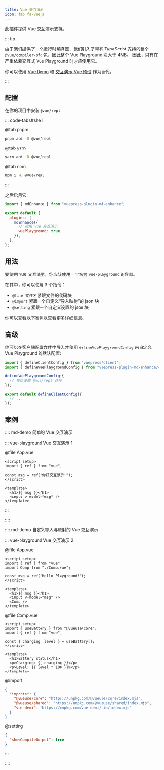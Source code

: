 ```yaml
---
title: Vue 交互演示
icon: fab fa-vuejs
---
```


此插件提供 Vue 交互演示支持。

<!-- more -->

::: tip

由于我们提供了一个运行时编译器，我们引入了带有 TypeScript 支持的整个 `@vue/compiler-sfc` 包，因此整个 Vue Playground 块大于 4MB。 因此，只有在严重依赖交互式 Vue Playground 时才应使用它。

你可以使用 [Vue Demo](./demo/vue.md) 和 [交互演示 Vue 预设](./playground.md#vue) 作为替代。

:::

<!-- #region settings -->

## 配置

在你的项目中安装 `@vue/repl`:

::: code-tabs#shell

@tab pnpm

```bash
pnpm add -D @vue/repl
```

@tab yarn

```bash
yarn add -D @vue/repl
```

@tab npm

```bash
npm i -D @vue/repl
```

:::

之后启用它:

<!-- #endregion settings -->

```js {7} title=".vuepress/config.js"
import { mdEnhance } from "vuepress-plugin-md-enhance";

export default {
  plugins: [
    mdEnhance({
      // 启用 vue 交互演示
      vuePlayground: true,
    }),
  ],
};
```

<!-- #region after -->

## 用法

要使用 vue 交互演示，你应该使用一个名为 `vue-playground` 的容器。

在其中，你可以使用 3 个指令：

- `@file 文件名` 紧跟文件的代码块
- `@import` 紧跟一个自定义“导入映射”的 json 块
- `@setting` 紧跟一个自定义设置的 json 块

你可以查看以下案例以查看更多详细信息。

## 高级

你可以在[客户端配置文件][client-config]中导入并使用 `defineVuePlaygroundConfig` 来自定义 Vue Playground 的默认配置:

```ts title=".vuepress/client.ts"
import { defineClientConfig } from "vuepress/client";
import { defineVuePlaygroundConfig } from "vuepress-plugin-md-enhance/client";

defineVuePlaygroundConfig({
  // 在此设置 @vue/repl 选项
});

export default defineClientConfig({
  // ...
});
```

## 案例

:::: md-demo 简单的 Vue 交互演示

::: vue-playground Vue 交互演示 1

@file App.vue

```vue
<script setup>
import { ref } from "vue";

const msg = ref("你好交互演示!");
</script>

<template>
  <h1>{{ msg }}</h1>
  <input v-model="msg" />
</template>
```

:::

::::

:::: md-demo 自定义导入与映射的 Vue 交互演示

::: vue-playground Vue 交互演示 2

@file App.vue

```vue
<script setup>
import { ref } from "vue";
import Comp from "./Comp.vue";

const msg = ref("Hello Playground!");
</script>

<template>
  <h1>{{ msg }}</h1>
  <input v-model="msg" />
  <Comp />
</template>
```

@file Comp.vue

```vue
<script setup>
import { useBattery } from "@vueuse/core";
import { ref } from "vue";

const { charging, level } = useBattery();
</script>

<template>
  <h1>Battery status</h1>
  <p>Charging: {{ charging }}</p>
  <p>Level: {{ level * 100 }}%</p>
</template>
```

@import

```json
{
  "imports": {
    "@vueuse/core": "https://unpkg.com/@vueuse/core/index.mjs",
    "@vueuse/shared": "https://unpkg.com/@vueuse/shared/index.mjs",
    "vue-demi": "https://unpkg.com/vue-demi/lib/index.mjs"
  }
}
```

@setting

```json
{
  "showCompileOutput": true
}
```

:::

::::

[client-config]: https://vuejs.press/zh/guide/configuration.html#%E5%AE%A2%E6%88%B7%E7%AB%AF%E9%85%8D%E7%BD%AE%E6%96%87%E4%BB%B6

<!-- #endregion after -->
